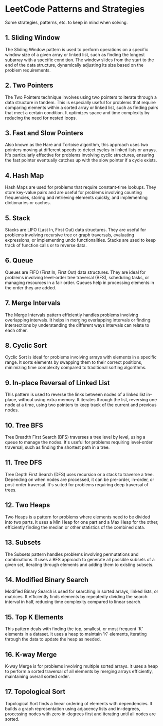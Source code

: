 # LeetCode Patterns and Strategies

Some strategies, patterns, etc. to keep in mind when solving.

## 1. Sliding Window

The Sliding Window pattern is used to perform operations on a specific window size of a given array or linked list, such as finding the longest subarray with a specific condition. The window slides from the start to the end of the data structure, dynamically adjusting its size based on the problem requirements.

## 2. Two Pointers

The Two Pointers technique involves using two pointers to iterate through a data structure in tandem. This is especially useful for problems that require comparing elements within a sorted array or linked list, such as finding pairs that meet a certain condition. It optimizes space and time complexity by reducing the need for nested loops.

## 3. Fast and Slow Pointers

Also known as the Hare and Tortoise algorithm, this approach uses two pointers moving at different speeds to detect cycles in linked lists or arrays. It's particularly effective for problems involving cyclic structures, ensuring the fast pointer eventually catches up with the slow pointer if a cycle exists.

## 4. Hash Map

Hash Maps are used for problems that require constant-time lookups. They store key-value pairs and are useful for problems involving counting frequencies, storing and retrieving elements quickly, and implementing dictionaries or caches.

## 5. Stack

Stacks are LIFO (Last In, First Out) data structures. They are useful for problems involving recursive tree or graph traversals, evaluating expressions, or implementing undo functionalities. Stacks are used to keep track of function calls or to reverse data.

## 6. Queue

Queues are FIFO (First In, First Out) data structures. They are ideal for problems involving level-order tree traversal (BFS), scheduling tasks, or managing resources in a fair order. Queues help in processing elements in the order they are added.

## 7. Merge Intervals

The Merge Intervals pattern efficiently handles problems involving overlapping intervals. It helps in merging overlapping intervals or finding intersections by understanding the different ways intervals can relate to each other.

## 8. Cyclic Sort

Cyclic Sort is ideal for problems involving arrays with elements in a specific range. It sorts elements by swapping them to their correct positions, minimizing time complexity compared to traditional sorting algorithms.

## 9. In-place Reversal of Linked List

This pattern is used to reverse the links between nodes of a linked list in-place, without using extra memory. It iterates through the list, reversing one node at a time, using two pointers to keep track of the current and previous nodes.

## 10. Tree BFS

Tree Breadth First Search (BFS) traverses a tree level by level, using a queue to manage the nodes. It's useful for problems requiring level-order traversal, such as finding the shortest path in a tree.

## 11. Tree DFS

Tree Depth First Search (DFS) uses recursion or a stack to traverse a tree. Depending on when nodes are processed, it can be pre-order, in-order, or post-order traversal. It's suited for problems requiring deep traversal of trees.

## 12. Two Heaps

Two Heaps is a pattern for problems where elements need to be divided into two parts. It uses a Min Heap for one part and a Max Heap for the other, efficiently finding the median or other statistics of the combined data.

## 13. Subsets

The Subsets pattern handles problems involving permutations and combinations. It uses a BFS approach to generate all possible subsets of a given set, iterating through elements and adding them to existing subsets.

## 14. Modified Binary Search

Modified Binary Search is used for searching in sorted arrays, linked lists, or matrices. It efficiently finds elements by repeatedly dividing the search interval in half, reducing time complexity compared to linear search.

## 15. Top K Elements

This pattern deals with finding the top, smallest, or most frequent 'K' elements in a dataset. It uses a heap to maintain 'K' elements, iterating through the data to update the heap as needed.

## 16. K-way Merge

K-way Merge is for problems involving multiple sorted arrays. It uses a heap to perform a sorted traversal of all elements by merging arrays efficiently, maintaining overall sorted order.

## 17. Topological Sort

Topological Sort finds a linear ordering of elements with dependencies. It builds a graph representation using adjacency lists and in-degrees, processing nodes with zero in-degrees first and iterating until all nodes are sorted.
